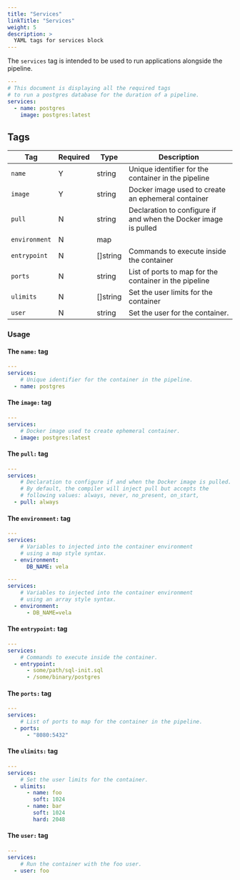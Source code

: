 ```yaml
---
title: "Services"
linkTitle: "Services"
weight: 5
description: >
  YAML tags for services block
---
```


The `services` tag is intended to be used to run applications alongside the pipeline.

```yaml
---
# This document is displaying all the required tags
# to run a postgres database for the duration of a pipeline.
services: 
  - name: postgres
    image: postgres:latest
```

## Tags

| Tag           | Required | Type            | Description                                                     |
|---------------|----------|-----------------|-----------------------------------------------------------------|
| `name`        | Y        | string          | Unique identifier for the container in the pipeline             |
| `image`       | Y        | string          | Docker image used to create an ephemeral container              |
| `pull`        | N        | string          | Declaration to configure if and when the Docker image is pulled |
| `environment` | N        | map || []string | Variables to inject into the container environment              |
| `entrypoint`  | N        | []string        | Commands to execute inside the container                        |
| `ports`       | N        | string          | List of ports to map for the container in the pipeline          |
| `ulimits`     | N        | []string        | Set the user limits for the container                           |
| `user`        | N        | string          | Set the user for the container. |

### Usage

#### The `name:` tag

```yaml
---
services: 
    # Unique identifier for the container in the pipeline.
  - name: postgres
```

#### The `image:` tag

```yaml
---
services: 
    # Docker image used to create ephemeral container.
  - image: postgres:latest
```

#### The `pull:` tag

```yaml
---
services: 
    # Declaration to configure if and when the Docker image is pulled.
    # By default, the compiler will inject pull but accepts the 
    # following values: always, never, no_present, on_start, 
  - pull: always
```

#### The `environment:` tag

```yaml
---
services: 
    # Variables to injected into the container environment
    # using a map style syntax.
  - environment:
      DB_NAME: vela
```

```yaml
---
services: 
    # Variables to injected into the container environment
    # using an array style syntax.
  - environment:
      - DB_NAME=vela
```

#### The `entrypoint:` tag

```yaml
---
services: 
    # Commands to execute inside the container.
  - entrypoint:
      - some/path/sql-init.sql
      - /some/binary/postgres
```

#### The `ports:` tag

```yaml
---
services: 
    # List of ports to map for the container in the pipeline.
  - ports: 
      - "8080:5432"
```

#### The `ulimits:` tag

```yaml
---
services:
    # Set the user limits for the container.
  - ulimits:
      - name: foo
        soft: 1024
      - name: bar
        soft: 1024
        hard: 2048
```

#### The `user:` tag

```yaml
---
services:
    # Run the container with the foo user.
  - user: foo
```
